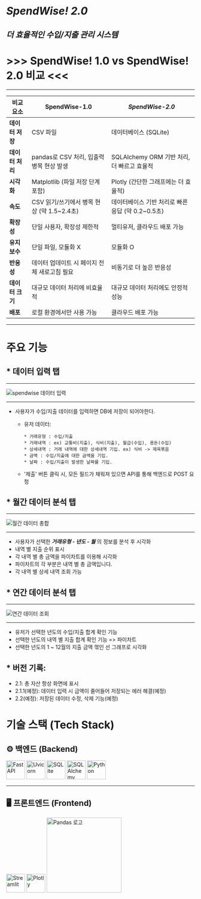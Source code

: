  # *SpendWise! 2.0*
## *더 효율적인 수입/지출 관리 시스템*

# >>> SpendWise! 1.0 vs SpendWise! 2.0 비교 <<< #
---

| 비교 요소       | SpendWise-1.0                              | ***SpendWise-2.0***                            |
|----------------|-----------------------------------------|------------------------------------------|
| **데이터 저장** | CSV 파일                                | 데이터베이스 (SQLite)                     |
| **데이터 처리** | pandas로 CSV 처리, 입출력 병목 현상 발생         | SQLAlchemy ORM 기반 처리, 더 빠르고 효율적 |
| **시각화**      | Matplotlib (파일 저장 단계 포함)         | Plotly (간단한 그래프에는 더 효율적)       |
| **속도**       | CSV 읽기/쓰기에서 병목 현상 (약 1.5~2.4초) | 데이터베이스 기반 처리로 빠른 응답 (약 0.2~0.5초) |
| **확장성**      | 단일 사용자, 확장성 제한적               | 멀티유저, 클라우드 배포 가능              |
| **유지보수**    | 단일 파일, 모듈화 X                  | 모듈화 O                   |
| **반응성**      | 데이터 업데이트 시 페이지 전체 새로고침 필요 | 비동기로 더 높은 반응성 |
| **데이터 크기** | 대규모 데이터 처리에 비효율적            | 대규모 데이터 처리에도 안정적 성능         |
| **배포**        | 로컬 환경에서만 사용 가능                | 클라우드 배포 가능         |
---

# 주요 기능

 ## * 데이터 입력 탭
 ---
![spendwise 데이터 입력](https://github.com/user-attachments/assets/b737f381-82a0-43ee-bfd6-2b608b38fb16)
<hr>

  + 사용자가 수입/지출 데이터를 입력하면 DB에 저장이 되어야한다.
    
      + 유저 데이터:
          ```
          * 거래유형 : 수입/지출
          * 거래내역 : ex) 교통비(지출), 식비(지출), 월급(수입), 용돈(수입)
          * 상세내역 : 거래 내역에 대한 상세내역 기입. ex) 식비 -> 제육볶음
          * 금액 : 수입/지출에 대한 금액을 기입.
          * 날짜 : 수입/지출이 발생한 날짜를 기입.
          ```
    + '제출' 버튼 클릭 시, 모든 필드가 채워져 있으면 API를 통해 백엔드로 POST 요청
## * 월간 데이터 분석 탭
---
  ![월간 데이터 총합](https://github.com/user-attachments/assets/69bfa272-c78d-484c-ad72-e68976f950e2)
  <hr>

  +   사용자가 선택한 ***거래유형 - 년도 - 월*** 의 정보를 분석 후 시각화
  +   내역 별 지출 순위 표시
  +   각 내역 별 총 금액을 파이차트를 이용해 시각화
  +    파이차트의 각 부분은 내역 별 총 금액입니다.
  +   각 내역 별 상세 내역 조회 가능
## * 연간 데이터 분석 탭
---
![연간 데이터 조회](https://github.com/user-attachments/assets/5b804e3b-d77f-447d-bf5f-2be2bb63e9fb)
<hr>

+ 유저가 선택한 년도의 수입/지출 합계 확인 기능
+ 선택한 년도의 내역 별 지출 합계 확인 기능 => 파이차트
+ 선택한 년도의 1 ~ 12월의 지출 금액 꺾인 선 그래프로 시각화


## * 버전 기록:

+ 2.1: 총 자산 항상 화면에 표시
+ 2.1.1(예정): 데이터 입력 시 금액이 줄어들어 저장되는 에러 해결(예정)
+ 2.2(예정): 저장된 데이터 수정, 삭제 기능(예정)

# 기술 스택 (Tech Stack)

## ⚙️ 백엔드 (Backend)
<p align="left">
  <img src="https://fastapi.tiangolo.com/img/logo-margin/logo-teal.png" alt="FastAPI" height="50">
  <img src="https://raw.githubusercontent.com/encode/uvicorn/master/docs/uvicorn.png" alt="Uvicorn" height="50">
  <img src="https://www.sqlite.org/images/sqlite370_banner.gif" alt="SQLite" height="50">
  <img src="https://encrypted-tbn0.gstatic.com/images?q=tbn:ANd9GcSMoFxet9K9uMBhYpQyE_My9--989HZ4vCMSA&s" alt="SQLAlchemy" height="50">
  <img src="https://www.python.org/static/community_logos/python-logo-master-v3-TM.png" alt="Python" height="50">
</p>

---

## 🖥️ 프론트엔드 (Frontend)
<p align="left">
  <img src="https://streamlit.io/images/brand/streamlit-mark-color.png" alt="Streamlit" height="50">
  <img src="https://upload.wikimedia.org/wikipedia/commons/thumb/8/8a/Plotly-logo.png/1200px-Plotly-logo.png" alt="Plotly" height="50">
  <img src="https://pandas.pydata.org/static/img/pandas.svg" alt="Pandas 로고" width="200">
</p>

